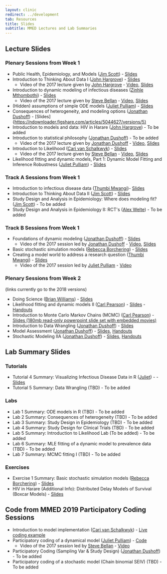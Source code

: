 ```yaml
---
layout: clinic
redirect: ../development
tab: Resources
title: Slides
subtitle: MMED Lectures and Lab Summaries
---
```


## Lecture Slides

### Plenary Sessions from Week 1

- Public Health, Epidemiology, and Models ([Jim Scott](../team/scott)) - [Slides](https://ndownloader.figshare.com/files/15280175)
- Introduction to Thinking About Data I ([John Hargrove](../team/hargrove)) - [Slides](https://ndownloader.figshare.com/articles/5043136/versions/5)
    - Video of the 2017 lecture given by [John Hargrove](../team/hargrove) - [Video](https://ndownloader.figshare.com/files/8731852), [Slides](https://ndownloader.figshare.com/files/8541904)
- Introduction to dynamic modeling of infectious diseases ([Zinhle Mthombothi](../team/mthombothi)) - [Slides](https://ndownloader.figshare.com/articles/5043139/versions/5)
    - Video of the 2017 lecture given by [Steve Bellan](../team/bellan) - [Video](https://ndownloader.figshare.com/files/9442285), [Slides](https://ndownloader.figshare.com/files/8541823)
- (Hidden) assumptions of simple ODE models ([Juliet Pulliam](../team/pulliam)) - [Slides](https://ndownloader.figshare.com/files/15278981)
- Consequences of heterogeneity, and modeling options ([Jonathan Dushoff](../team/dushoff)) - [Slides]{https://ndownloader.figshare.com/articles/5044627/versions/5}
- Introduction to models and data: HIV in Harare ([John Hargrove](../team/hargrove)) - To be added
- Introduction to statistical philosophy ([Jonathan Dushoff](../team/dushoff)) - To be added
    - Video of the 2017 lecture given by [Jonathan Dushoff](../team/dushoff) - [Video](https://ndownloader.figshare.com/files/8732602), [Slides](https://ndownloader.figshare.com/files/8583778)
- Introduction to Likelihood ([Cari van Schalkwyk](../team/vanschalkwyk)) - [Slides](https://ndownloader.figshare.com/articles/5044636/versions/5)
    - Video of the 2017 lecture given by [Steve Bellan](../team/bellan) - [Video](https://figshare.com/articles/Introduction_to_Likelihood/5044636), [Slides](https://ndownloader.figshare.com/files/8541898)
- Likelihood fitting and dynamic models, Part 1: Dynamic Model Fitting and Inference Robustness ([Juliet Pulliam](../team/pulliam)) - [Slides](https://ndownloader.figshare.com/articles/5044672/versions/4)

### Track A Sessions from Week 1

- Introduction to infectious disease data ([Thumbi Mwangi](../team/mwangi))- [Slides](https://ndownloader.figshare.com/files/15268580)
- Introduction to Thinking About Data II ([Jim Scott](../team/scott)) - [Slides](https://ndownloader.figshare.com/files/15288698)
- Study Design and Analysis in Epidemiology: Where does modeling fit? ([Jim Scott](../team/scott)) - To be added
- Study Design and Analysis in Epidemiology II: RCT's ([Alex Welte](../team/welte)) - To be added

### Track B Sessions from Week 1

- Foundations of dynamic modeling ([Jonathan Dushoff](../team/dushoff)) - [Slides](https://ndownloader.figshare.com/articles/5042974/versions/9)
    - Video of the 2017 session led by [Jonathan Dushoff](../team/dushoff) - [Video](https://ndownloader.figshare.com/files/8730178), [Slides](https://ndownloader.figshare.com/files/8541910)
- Basic stochastic simulation models ([Rebecca Borchering](../team/borchering)) - [Slides](https://ndownloader.figshare.com/files/15288623)
- Creating a model world to address a research question ([Thumbi Mwangi](../team/mwangi)) - [Slides](https://ndownloader.figshare.com/articles/5080390/versions/3)
    - Video of the 2017 session led by [Juliet Pulliam](../team/pulliam) - [Video](https://ndownloader.figshare.com/files/8731693)

### Plenary Sessions from Week 2

(links currently go to the 2018 versions)

- Doing Science ([Brian Williams](../team/williams)) - [Slides](https://github.com/ICI3D/MMEDparticipants/raw/master/Lectures/Williams-DoingScience.pdf)
- Likelihood fitting and dynamic models II ([Carl Pearson](../team/pearson)) - [Slides](https://ndownloader.figshare.com/files/8590054) - [Handouts](https://github.com/ICI3D/MMEDparticipants/raw/master/Lectures/Dushoff-FittingDynModel_II_handouts.pdf)
- Introduction to Monte Carlo Markov Chains (MCMC) ([Carl Pearson](../team/pearson)) - [Slides (180mb read-only powerpoint slide set with embedded movies)](https://ndownloader.figshare.com/files/8597005)
- Introduction to Data Wrangling ([Jonathan Dushoff](../team/dushoff)) - [Slides](https://mac-theobio.github.io/QMEE/cleaning.slides.html)
- Model Assessment ([Jonathan Dushoff](../team/dushoff)) - [Slides](https://github.com/dushoff/statistics_talks/blob/master/git_push/evaluation.draft.pdf), [Handouts](https://github.com/dushoff/statistics_talks/blob/master/git_push/evaluation.handouts.pdf)
- Stochastic Modeling IIA ([Jonathan Dushoff](../team/dushoff)) - [Slides](https://github.com/dushoff/disease_model_talks/blob/master/git_push/stochastic.slides.pdf), [Handouts](https://github.com/dushoff/disease_model_talks/blob/master/git_push/stochastic.handouts.pdf)

## Lab Summary Slides

### Tutorials

- Tutorial 4 Summary: Visualizing Infectious Disease Data in R ([Juliet](../team/pulliam)) -  - [Slides](../../tutorials/Tutorial4_summary.pdf)
- Tutorial 5 Summary: Data Wrangling (TBD) - To be added

### Labs

- Lab 1 Summary: ODE models in R (TBD) - To be added
- Lab 2 Summary: Consequences of heterogeneity (TBD) - To be added
- Lab 3 Summary: Study Design in Epidemiology (TBD) - To be added
- Lab 4 Summary: Study Design for Clinical Trials (TBD) - To be added
- Lab 5 Summary: Introduction to Likelihood Lab (To be added) - To be added
- Lab 6 Summary: MLE fitting of a dynamic model to prevalence data (TBD) - To be added
- Lab 7 Summary: MCMC fitting I (TBD) - To be added

### Exercises

- Exercise 1 Summary: Basic stochastic simulation models ([Rebecca Borchering](../team/borchering)) - [Slides](../tutorials/Borchering-stoch-sim-lab-summary.pdf)
- HIV in Harare (Additional Info): Distributed Delay Models of Survival (Boxcar Models) - [Slides](../tutorials/distributedDelay.pdf)

## Code from MMED 2019 Participatory Coding Sessions

- Introduction to model implementation ([Cari van Schalkwyk](../team/vanschalkwyk)) - [Live coding example](https://github.com/ICI3D/MMEDparticipants/raw/master/Resources/2019/vanSchalkwykLiveCoding.R)
- Participatory coding of a dynamical model ([Juliet Pulliam](../team/pulliam)) - [Code](https://github.com/ICI3D/MMEDparticipants/raw/master/Resources/2019/Pulliam_participatoryCoding.R)
    - Video of the 2017 session led by [Steve Bellan](../team/bellan) - [Video](https://ndownloader.figshare.com/files/8730145)
- Participatory Coding (Sampling Var & Study Design) ([Jonathan Dushoff](../team/dushoff)) - To be added
- Participatory coding of a stochastic model (Chain binomial SEIV) (TBD) - To be added
